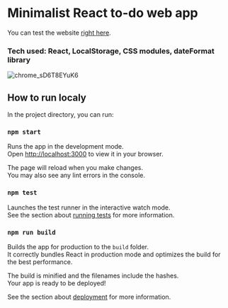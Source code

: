 # Minimalist React to-do web app

You can test the website [right here](https://to-do-sigma-ashen.vercel.app/).

### Tech used: React, LocalStorage, CSS modules, dateFormat library

![chrome_sD6T8EYuK6](https://github.com/MarkIzraylev/to-do/assets/68638924/20bb58f0-b48d-4971-8a49-e80d9b7e001e)

## How to run localy
In the project directory, you can run:

### `npm start`

Runs the app in the development mode.\
Open [http://localhost:3000](http://localhost:3000) to view it in your browser.

The page will reload when you make changes.\
You may also see any lint errors in the console.

### `npm test`

Launches the test runner in the interactive watch mode.\
See the section about [running tests](https://facebook.github.io/create-react-app/docs/running-tests) for more information.

### `npm run build`

Builds the app for production to the `build` folder.\
It correctly bundles React in production mode and optimizes the build for the best performance.

The build is minified and the filenames include the hashes.\
Your app is ready to be deployed!

See the section about [deployment](https://facebook.github.io/create-react-app/docs/deployment) for more information.
